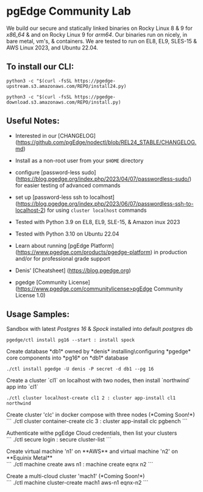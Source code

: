
# pgEdge Community Lab

We build our secure and statically linked binaries on Rocky Linux 8 & 9 for *x86_64* & and on Rocky Linux 9 for *arm64*.   Our binaries run on nicely, in bare metal, vm's, & containers.  We are tested to run on EL8, EL9, SLES-15 & AWS Linux 2023, and Ubuntu 22.04.

## To install our CLI:

```python3 -c "$(curl -fsSL https://pgedge-upstream.s3.amazonaws.com/REPO/install24.py)```

```python3 -c "$(curl -fsSL https://pgedge-download.s3.amazonaws.com/REPO/install.py)```

## Useful Notes:
- Interested in our [CHANGELOG] (https://github.com/pgEdge/nodectl/blob/REL24_STABLE/CHANGELOG.md)

- Install as a non-root user from your `$HOME` directory

- configure [password-less sudo] (https://blog.pgedge.org/index.php/2023/04/07/passwordless-sudo/) for easier testing of advanced commands

- set up [password-less ssh to localhost] (https://blog.pgedge.org/index.php/2023/06/07/passwordless-ssh-to-localhost-2) for using `cluster localhost` commands

- Tested with Python 3.9 on EL8, EL9, SLE-15, & Amazon inux 2023

- Tested with Python 3.10 on Ubuntu 22.04

- Learn about running [pgEdge Platform] (https://www.pgedge.com/products/pgedge-platform) in production and/or for professional grade support

- Denis' [Cheatsheet] (https://blog.pgedge.org)

- pgedge [Community License] (https://www.pgedge.com/communitylicense>pgEdge Community License 1.0)



## Usage Samples:

Sandbox with latest *Postgres 16* & *Spock* installed into default *postgres* db<br>
```
pgedge/ctl install pg16 --start : install spock
```

<p>Create database *db1* owned by *denis* installing\configuring *pgedge* core components into *pg16* on *db1* database

```
./ctl install pgedge -U denis -P secret -d db1 --pg 16
```


<p>Create a cluster `cl1` on localhost with two nodes, then install `northwind` app into `cl1`

```
./ctl cluster localhost-create cl1 2 : cluster app-install cl1 northwind
```

<p>Create cluster 'clc' in docker compose with three nodes (*Coming Soon!*)<br>
```
./ctl cluster container-create clc 3 : cluster app-install clc pgbench
```

<p>Authenticate withe pgEdge Cloud credentials, then list your clusters<br>
```
./ctl secure login : secure cluster-list
```

<p>Create virtual machine 'n1' on **AWS** and virtual machine 'n2' on **Equinix Metal**<br>
```
./ctl machine create aws n1 : machine create eqnx n2
```

<p>Create a multi-cloud cluster 'mach1' (*Coming Soon!*)<br>
```
./ctl machine cluster-create mach1 aws-n1 eqnx-n2
```


